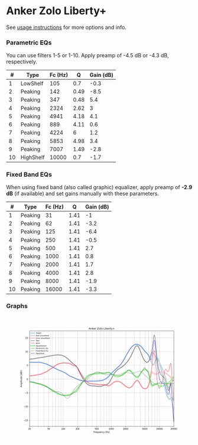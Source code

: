 # Anker Zolo Liberty+
See [usage instructions](https://github.com/jaakkopasanen/AutoEq#usage) for more options and info.

### Parametric EQs
You can use filters 1-5 or 1-10. Apply preamp of -4.5 dB or -4.3 dB, respectively.

|   # | Type      |   Fc (Hz) |    Q |   Gain (dB) |
|-----|-----------|-----------|------|-------------|
|   1 | LowShelf  |       105 | 0.7  |        -0.3 |
|   2 | Peaking   |       142 | 0.49 |        -8.5 |
|   3 | Peaking   |       347 | 0.48 |         5.4 |
|   4 | Peaking   |      2324 | 2.62 |         3   |
|   5 | Peaking   |      4941 | 4.18 |         4.1 |
|   6 | Peaking   |       889 | 4.11 |         0.6 |
|   7 | Peaking   |      4224 | 6    |         1.2 |
|   8 | Peaking   |      5853 | 4.98 |         3.4 |
|   9 | Peaking   |      7007 | 1.49 |        -2.8 |
|  10 | HighShelf |     10000 | 0.7  |        -1.7 |

### Fixed Band EQs
When using fixed band (also called graphic) equalizer, apply preamp of **-2.9 dB** (if available) and set gains manually with these parameters.

|   # | Type    |   Fc (Hz) |    Q |   Gain (dB) |
|-----|---------|-----------|------|-------------|
|   1 | Peaking |        31 | 1.41 |        -1   |
|   2 | Peaking |        62 | 1.41 |        -3.2 |
|   3 | Peaking |       125 | 1.41 |        -6.4 |
|   4 | Peaking |       250 | 1.41 |        -0.5 |
|   5 | Peaking |       500 | 1.41 |         2.7 |
|   6 | Peaking |      1000 | 1.41 |         0.8 |
|   7 | Peaking |      2000 | 1.41 |         1.7 |
|   8 | Peaking |      4000 | 1.41 |         2.8 |
|   9 | Peaking |      8000 | 1.41 |        -1.9 |
|  10 | Peaking |     16000 | 1.41 |        -3.3 |

### Graphs
![](./Anker%20Zolo%20Liberty+.png)
